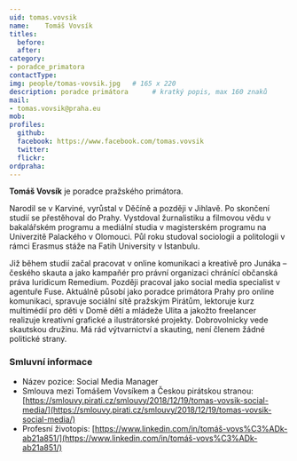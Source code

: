 ```yaml
---
uid: tomas.vovsik
name:    Tomáš Vovsík
titles:
  before: 
  after:
category:                
- poradce_primatora
contactType: 
img: people/tomas-vovsik.jpg   # 165 x 220
description: poradce primátora    	# kratký popis, max 160 znaků
mail:
- tomas.vovsik@praha.eu
mob: 
profiles:
  github:       
  facebook: https://www.facebook.com/tomas.vovsik
  twitter: 		  
  flickr:		  
ordpraha: 
---
```


**Tomáš Vovsík** je poradce pražského primátora. 

Narodil se v Karviné, vyrůstal v Děčíně a později v Jihlavě. Po skončení studií se přestěhoval do Prahy. Vystdoval žurnalistiku a filmovou vědu v bakalářském programu a mediální studia v magisterském programu na Univerzitě Palackého v Olomouci. Půl roku studoval sociologii a politologii v rámci Erasmus stáže na Fatih University v Istanbulu. 

Již během studií začal pracovat v online komunikaci a kreativě pro Junáka – českého skauta a jako kampaňér pro právní organizaci chránící občanská práva Iuridicum Remedium. Později pracoval jako social media specialist v agentuře Fuse. Aktuálně působí jako poradce primátora Prahy pro online komunikaci, spravuje sociální sítě pražským Pirátům, lektoruje kurz multimédií pro děti v Domě dětí a mládeže Ulita a jakožto freelancer realizuje kreativní grafické a ilustrátorské projekty. Dobrovolnicky vede skautskou družinu. Má rád výtvarnictví a skauting, není členem žádné politické strany.

### Smluvní informace

* Název pozice: Social Media Manager
* Smlouva mezi Tomášem Vovsíkem a Českou pirátskou stranou: [https://smlouvy.pirati.cz/smlouvy/2018/12/19/tomas-vovsik-social-media/](https://smlouvy.pirati.cz/smlouvy/2018/12/19/tomas-vovsik-social-media/)
* Profesní životopis: [https://www.linkedin.com/in/tomáš-vovs%C3%ADk-ab21a851/](https://www.linkedin.com/in/tomáš-vovs%C3%ADk-ab21a851/)
